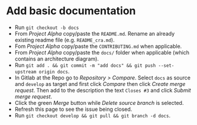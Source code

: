 # Add basic documentation

- Run `git checkout -b docs`
- From *Project Alpha* copy/paste the `README.md`. Rename an already existing readme file (e.g. `README_cra.md`).
- Fom *Project Alpha* copy/paste the `CONTRIBUTING.md` when applicable.
- From *Project Alpha* copy/paste the `docs/` folder when applicable (which contains an architecture diagram).
- Run `git add . && git commit -m "add docs" && git push --set-upstream origin docs`.
- In Gitlab at the Repo go to *Repository > Compare*. Select `docs` as source and `develop` as target and first click *Compare* then click *Create merge request*. Then add to the description the text `Closes #3` and click *Submit merge request*.
- Click the green *Merge* button while *Delete source branch* is selected.
- Refresh this page to see the issue being closed.
- Run `git checkout develop && git pull && git branch -d docs`.
